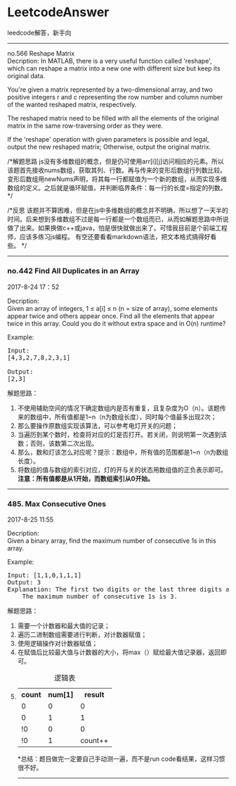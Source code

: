# LeetcodeAnswer
leedcode解答，新手向
***
no.566 Reshape Matrix<br/>
Decription:
In MATLAB, there is a very useful function called 'reshape', which can reshape a matrix into a new one with different size but keep its original data.

You're given a matrix represented by a two-dimensional array, and two positive integers r and c representing the row number and column number of the wanted reshaped matrix, respectively.

The reshaped matrix need to be filled with all the elements of the original matrix in the same row-traversing order as they were.

If the 'reshape' operation with given parameters is possible and legal, output the new reshaped matrix; Otherwise, output the original matrix. 

/*解题思路
js没有多维数组的概念，但是仍可使用arr[i][j]访问相应的元素。所以该题首先接收nums数组，获取其列、行数。再与传来的变形后数组行列数比较。变形后数组用newNums声明，将其每一行都赋值为一个新的数组，从而实现多维数组的定义。之后就是循环赋值，并判断临界条件：每一行的长度=指定的列数。
*/

/*反思
该题并不算困难，但是在js中多维数组的概念并不明确，所以想了一天半的时间。后来想到多维数组不过是每一行都是一个数组而已，从而如解题思路中所说做了出来。如果换做c++或java，怕是很快就做出来了。可惜我目前是个前端工程师，应该多练习js编程。
有空还要看看markdown语法，把文本格式搞得好看些。
*/
***
<h3>no.442 Find All Duplicates in an Array </h3>
<p>2017-8-24 17：52</p>

Decription:<br/>
Given an array of integers, 1 ≤ a[i] ≤ n (n = size of array), some elements appear twice and others appear once.
Find all the elements that appear twice in this array.
Could you do it without extra space and in O(n) runtime?

Example:
<pre>
Input:
[4,3,2,7,8,2,3,1]

Output:
[2,3]
</pre>

解题思路：
1. 不使用辅助空间的情况下确定数组内是否有重复，且复杂度为O（n）。该题传来的数组中，所有值都是1~n（n为数组长度），同时每个值最多出现2次；
2. 那么要操作原数组实现该算法，可以参考电灯开关的问题；
3. 当遍历到某个数时，检查将对应的灯是否打开。若关闭，则说明第一次遇到该数；否则，该数第二次出现。
4. 那么，数和灯该怎么对应呢？提示：数组中，所有值的范围都是1~n（n为数组长度）。<br/>
5. 将数组的值与数组的索引对应，灯的开与关的状态用数组值的正负表示即可。<br/>
**注意：所有值都是从1开始，而数组索引从0开始。**
***
<h3>485. Max Consecutive Ones </h3>
<p>2017-8-25 11:55</p>

Decription:<br/>
Given a binary array, find the maximum number of consecutive 1s in this array.

Example:
<pre>
Input: [1,1,0,1,1,1]
Output: 3
Explanation: The first two digits or the last three digits are consecutive 1s.
    The maximum number of consecutive 1s is 3.
</pre>

解题思路：
1. 需要一个计数器和最大值的记录；
2. 遍历二进制数组需要进行判断，对计数器赋值；
3. 使用逻辑操作对计数器赋值；
4. 在赋值后比较最大值与计数器的大小，将max（）赋给最大值记录器，返回即可。
5. <table>
  <caption>逻辑表</caption>
  <tr>
    <th>count</th>
    <th>num[1]</th>
    <th>result</th>
  </tr>
  <tr>
    <td>0</td>
    <td>0</td>
    <td>0</td>
  </tr>
  <tr>
    <td>0</td>
    <td>1</td>
    <td>1</td>
  </tr>
  <tr>
    <td>!0</td>
    <td>0</td>
    <td>0</td>
  </tr>
  <tr>
    <td>!0</td>
    <td>1</td>
    <td>count++</td>
  </tr>
</table>

*总结：题目做完一定要自己手动测一遍，而不是run code看结果，这样习惯很不好。
***
